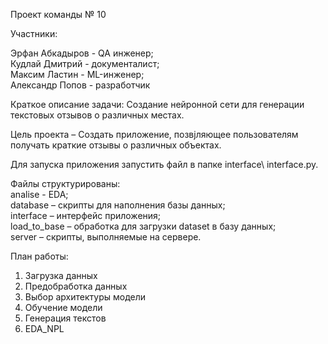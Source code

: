 Проект команды № 10

Участники:  

Эрфан Абкадыров - QA инженер;  
Кудлай Дмитрий - документалист;  
Максим Ластин - ML-инженер;  
Александр Попов - разработчик  


Краткое описание задачи: Создание нейронной сети для генерации текстовых отзывов о различных местах.  

Цель проекта – Создать приложение, позвjляющее пользователям получать краткие отзывы о различных объектах.

Для  запуска приложения запустить файл в папке interface\ interface.py.

Файлы структурированы:  
analise - EDA;  
database – скрипты для наполнения базы данных;  
interface – интерфейс приложения;  
load_to_base – обработка для загрузки dataset в базу данных;  
server – скрипты, выполняемые на сервере. 

План работы:
1. Загрузка данных
2. Предобработка данных
3. Выбор архитектуры модели
4. Обучение модели
5. Генерация текстов
6. EDA_NPL
